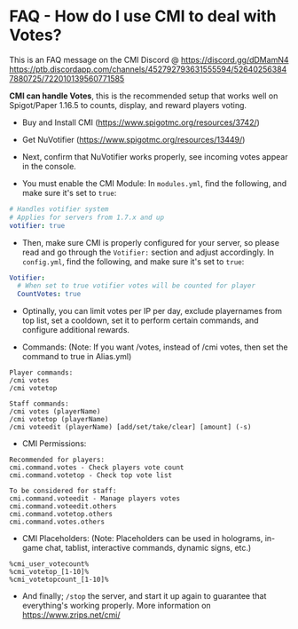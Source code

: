 # FAQ - How do I use CMI to deal with Votes?

This is an FAQ message on the CMI Discord @ https://discord.gg/dDMamN4
https://ptb.discordapp.com/channels/452792793631555594/526402563847880725/722010139560771585

**CMI can handle Votes**, this is the recommended setup that works well on Spigot/Paper 1.16.5 to counts, display, and reward players voting.

- Buy and Install CMI (<https://www.spigotmc.org/resources/3742/>)
- Get NuVotifier (<https://www.spigotmc.org/resources/13449/>)

- Next, confirm that NuVotifier works properly, see incoming votes appear in the console.

- You must enable the CMI Module:
In `modules.yml`, find the following, and make sure it's set to `true`:
```yaml
# Handles votifier system
# Applies for servers from 1.7.x and up
votifier: true
```

- Then, make sure CMI is properly configured for your server, so please read and go through the `Votifier:` section and adjust accordingly.
In `config.yml`, find the following, and make sure it's set to `true`:
```yaml
Votifier:
  # When set to true votifier votes will be counted for player
  CountVotes: true
```

- Optinally, you can limit votes per IP per day, exclude playernames from top list, set a cooldown, set it to perform certain commands, and configure additional rewards. 

- Commands: (Note: If you want /votes, instead of /cmi votes, then set the command to true in Alias.yml) 
```
Player commands:
/cmi votes
/cmi votetop

Staff commands:
/cmi votes (playerName)
/cmi votetop (playerName)
/cmi voteedit (playerName) [add/set/take/clear] [amount] (-s)
```

- CMI Permissions: 
```
Recommended for players:
cmi.command.votes - Check players vote count
cmi.command.votetop - Check top vote list

To be considered for staff:
cmi.command.voteedit - Manage players votes
cmi.command.voteedit.others
cmi.command.votetop.others
cmi.command.votes.others
```

- CMI Placeholders: (Note: Placeholders can be used in holograms, in-game chat, tablist, interactive commands, dynamic signs, etc.)
```
%cmi_user_votecount%
%cmi_votetop_[1-10]%
%cmi_votetopcount_[1-10]%
```

- And finally; `/stop` the server, and start it up again to guarantee that everything's working properly. More information on <https://www.zrips.net/cmi/>